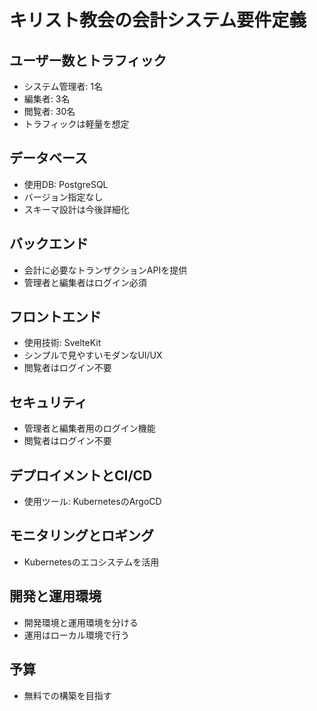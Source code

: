 # キリスト教会の会計システム要件定義

## ユーザー数とトラフィック
- システム管理者: 1名
- 編集者: 3名
- 閲覧者: 30名
- トラフィックは軽量を想定

## データベース
- 使用DB: PostgreSQL
- バージョン指定なし
- スキーマ設計は今後詳細化

## バックエンド
- 会計に必要なトランザクションAPIを提供
- 管理者と編集者はログイン必須

## フロントエンド
- 使用技術: SvelteKit
- シンプルで見やすいモダンなUI/UX
- 閲覧者はログイン不要

## セキュリティ
- 管理者と編集者用のログイン機能
- 閲覧者はログイン不要

## デプロイメントとCI/CD
- 使用ツール: KubernetesのArgoCD

## モニタリングとロギング
- Kubernetesのエコシステムを活用

## 開発と運用環境
- 開発環境と運用環境を分ける
- 運用はローカル環境で行う

## 予算
- 無料での構築を目指す 